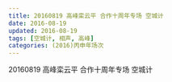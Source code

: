```yaml
---
title: 20160819 高峰栾云平 合作十周年专场 空城计
date: 2016-08-19
updated: 2016-08-19
tags: [空城计, 相声, 高峰] 
categories: (2016)丙申年场次 
---
```

20160819 高峰栾云平 合作十周年专场 空城计

